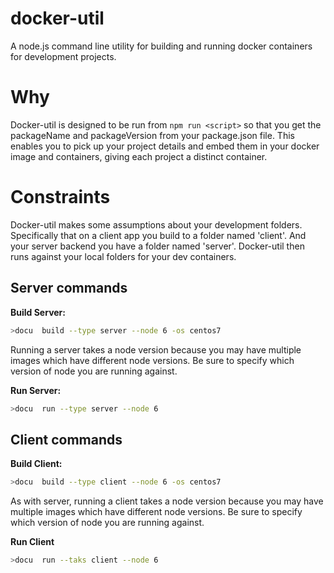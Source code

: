 # docker-util

A node.js command line utility for building and running  docker containers for development projects.

# Why

Docker-util  is designed to be run from ```npm run <script>``` so that you get the packageName and packageVersion from your package.json file. This enables you to pick up your project details and embed them in your docker image and containers, giving each project a distinct container.

# Constraints

Docker-util makes some assumptions about your development folders.  Specifically that on a client app you build to a folder named 'client'. And your server backend you have  a folder named 'server'. Docker-util then runs against your local folders for your dev containers.

## Server commands

**Build Server:**
```bash
>docu  build --type server --node 6 -os centos7
```
Running a server takes a node version because you may have multiple images which have different node versions. Be sure to specify which version of node you are running against.

**Run Server:**
```bash
>docu  run --type server --node 6
```

## Client commands

**Build Client:**
```bash
>docu  build --type client --node 6 -os centos7
```

As with server, running a client takes a node version because you may have multiple images which have different node versions. Be sure to specify which version of node you are running against.

**Run Client**
```bash
>docu  run --taks client --node 6
```
